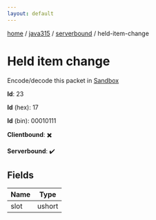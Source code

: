 ```yaml
---
layout: default
---
```


[home](/)  /  [java315](/protocol/java315)  /  [serverbound](/protocol/java315/serverbound)  /  held-item-change

# Held item change

Encode/decode this packet in [Sandbox](../../../sandbox/java315#Serverbound.HeldItemChange)

**Id**: 23

**Id** (hex): 17

**Id** (bin): 00010111

**Clientbound**: ✖️

**Serverbound**: ✔️

## Fields

Name | Type
---|---
slot | ushort
